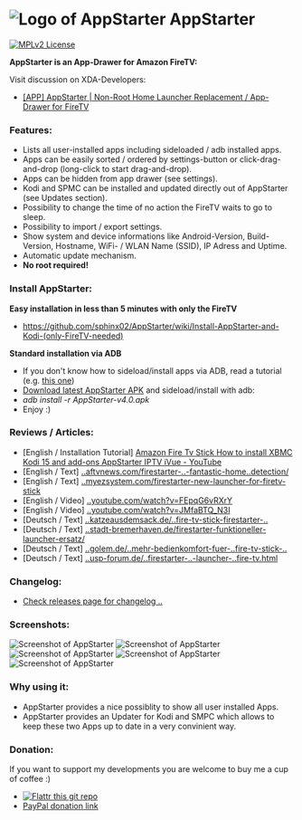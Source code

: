 ![Logo of AppStarter](https://raw.githubusercontent.com/sphinx02/AppStarter/master/Screenshots/firestarter-logo_small.png "Logo of AppStarter") AppStarter
=========

[![MPLv2 License](http://img.shields.io/badge/license-MPLv2-blue.svg?style=flat-square)](https://www.mozilla.org/MPL/2.0/)

__AppStarter is an App-Drawer for Amazon FireTV:__

Visit discussion on XDA-Developers: 
 * <a href="http://forum.xda-developers.com/fire-tv/themes-apps/app-root-home-launcher-replacement-app-t3118135" target="_blank">[APP] AppStarter | Non-Root Home Launcher Replacement / App-Drawer for FireTV</a>

### Features:
 
 * Lists all user-installed apps including sideloaded / adb installed apps.
 * Apps can be easily sorted / ordered by settings-button or click-drag-and-drop (long-click to start drag-and-drop).
 * Apps can be hidden from app drawer (see settings).
 * Kodi and SPMC can be installed and updated directly out of AppStarter (see Updates section).
 * Possibility to change the time of no action the FireTV waits to go to sleep.
 * Possibility to import / export settings.
 * Show system and device informations like Android-Version, Build-Version, Hostname, WiFi- / WLAN Name (SSID), IP Adress and Uptime.
 * Automatic update mechanism.
 * __No root required!__

### Install AppStarter:

__Easy installation in less than 5 minutes with only the FireTV__
 * https://github.com/sphinx02/AppStarter/wiki/Install-AppStarter-and-Kodi-(only-FireTV-needed)

__Standard installation via ADB__
 * If you don't know how to sideload/install apps via ADB, read a tutorial (e.g. <a href="http://kodi.wiki/view/HOW-TO:Install_Kodi_on_Fire_TV" target="_blank">this one</a>)
 * <a href="https://github.com/sphinx02/AppStarter/releases" target="_blank">Download latest AppStarter APK</a> and sideload/install with adb: 
 * _adb install -r AppStarter-v4.0.apk_
 * Enjoy :)
 
### Reviews / Articles:
 * [English / Installation Tutorial] <a href="https://www.youtube.com/watch?v=8_gkSeGBJP4" target="_blank">Amazon Fire Tv Stick How to install XBMC Kodi 15 and add-ons AppStarter IPTV iVue - YouTube</a>
 * [English /  Text] <a href="http://www.aftvnews.com/firestarter-is-a-non-root-launcher-replacement-with-fantastic-home-button-detection/" target="_blank">..aftvnews.com/firestarter-..-fantastic-home..detection/</a>
 * [English /  Text] <a href="http://myezsystem.com/firestarter-new-launcher-for-firetv-stick" target="_blank">..myezsystem.com/firestarter-new-launcher-for-firetv-stick</a>
 * [English / Video] <a href="https://www.youtube.com/watch?v=FEpqG6vRXrY" target="_blank">..youtube.com/watch?v=FEpqG6vRXrY</a>
 * [English / Video] <a href="https://www.youtube.com/watch?v=JMfaBTQ_N3I" target="_blank">..youtube.com/watch?v=JMfaBTQ_N3I</a>
 * [Deutsch /  Text] <a href="http://www.katzeausdemsack.de/2015/06/12/fire-tv-stick-firestarter-alternativer-launcher-ermoeglicht-belegung-der-home-taste/" target="_blank">..katzeausdemsack.de/..fire-tv-stick-firestarter-..</a>
 * [Deutsch /  Text] <a href="http://stadt-bremerhaven.de/firestarter-funktioneller-launcher-ersatz/" target="_blank">..stadt-bremerhaven.de/firestarter-funktioneller-launcher-ersatz/</a>
 * [Deutsch /  Text] <a href="http://www.golem.de/news/fire-starter-angeschaut-mehr-bedienkomfort-fuer-fire-tv-und-fire-tv-stick-1506-114626.html" target="_blank">..golem.de/..mehr-bedienkomfort-fuer-..fire-tv-stick-..</a>
 * [Deutsch /  Text] <a href="http://www.usp-forum.de/artikel-ratgeber/9513-firestarter-neue-alternative-launcher-f-r-amazon-fire-tv.html" target="_blank">..usp-forum.de/..firestarter-..-launcher-..fire-tv.html</a>
 
### Changelog:
 * [Check releases page for changelog ..](https://github.com/sphinx02/AppStarter/releases)

### Screenshots:

![Screenshot of AppStarter](https://raw.githubusercontent.com/sphinx02/AppStarter/master/Screenshots/firestarter_screenshot_01.png "Screenshot of AppStarter")
![Screenshot of AppStarter](https://raw.githubusercontent.com/sphinx02/AppStarter/master/Screenshots/firestarter_screenshot_02.png "Screenshot of AppStarter")
![Screenshot of AppStarter](https://raw.githubusercontent.com/sphinx02/AppStarter/master/Screenshots/firestarter_screenshot_03.png "Screenshot of AppStarter")
![Screenshot of AppStarter](https://raw.githubusercontent.com/sphinx02/AppStarter/master/Screenshots/firestarter_screenshot_04.png "Screenshot of AppStarter")
![Screenshot of AppStarter](https://raw.githubusercontent.com/sphinx02/AppStarter/master/Screenshots/firestarter_screenshot_05.png "Screenshot of AppStarter")

### Why using it:
 * AppStarter provides a nice possiblity to show all user installed Apps.
 * AppStarter provides an Updater for Kodi and SMPC which allows to keep these two Apps up to date in a very convinient way.
 
### Donation:
If you want to support my developments you are welcome to buy me a cup of coffee :)
 * [![Flattr this git repo](http://api.flattr.com/button/flattr-badge-large.png)](https://flattr.com/submit/auto?user_id=sphinx02&url=https://github.com/sphinx02/AppStarter&title=AppStarter&language=java&tags=github&category=software)
 * <a href="https://www.paypal.com/cgi-bin/webscr?cmd=_s-xclick&hosted_button_id=KKQ6VU34YGKYS" target="_blank">PayPal donation link</a>
